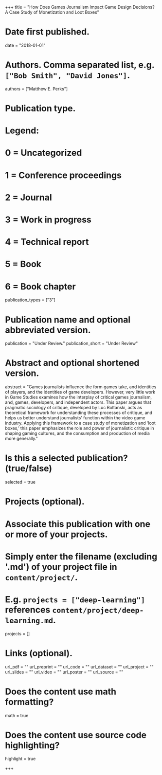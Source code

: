 +++
title = "How Does Games Journalism Impact Game Design Decisions? A Case Study of Monetization and Loot Boxes"

# Date first published.
date = "2018-01-01"

# Authors. Comma separated list, e.g. `["Bob Smith", "David Jones"]`.
authors = ["Matthew E. Perks"]

# Publication type.
# Legend:
# 0 = Uncategorized
# 1 = Conference proceedings
# 2 = Journal
# 3 = Work in progress
# 4 = Technical report
# 5 = Book
# 6 = Book chapter
publication_types = ["3"]

# Publication name and optional abbreviated version.
publication = "Under Review."
publication_short = "Under Review"

# Abstract and optional shortened version.
abstract = "Games journalists influence the form games take, and identities of players, and the identities of game developers. However, very little work in Game Studies examines how the interplay of critical games journalism, and, games, developers, and independent actors. This paper argues that pragmatic sociology of critique, developed by Luc Boltanski, acts as theoretical framework for understanding these processes of critique, and helps us better understand journalists’ function within the video game industry. Applying this framework to a case study of monetization and ‘loot boxes,’ this paper emphasizes the role and power of journalistic critique in shaping gaming cultures, and the consumption and production of media more generally."



# Is this a selected publication? (true/false)
selected = true

# Projects (optional).
#   Associate this publication with one or more of your projects.
#   Simply enter the filename (excluding '.md') of your project file in `content/project/`.
#   E.g. `projects = ["deep-learning"]` references `content/project/deep-learning.md`.
projects = []

# Links (optional).
url_pdf = ""
url_preprint = ""
url_code = ""
url_dataset = ""
url_project = ""
url_slides = ""
url_video = ""
url_poster = ""
url_source = ""



# Does the content use math formatting?
math = true

# Does the content use source code highlighting?
highlight = true



+++

